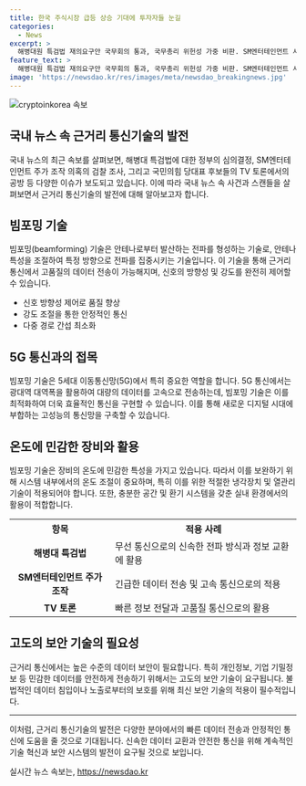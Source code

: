 ```yaml
---
title: 한국 주식시장 급등 상승 기대에 투자자들 눈길
categories:
  - News
excerpt: >
  해병대원 특검법 재의요구안 국무회의 통과, 국무총리 위헌성 가중 비판. SM엔터테인먼트 시세조종 혐의 김범수 첫 소환 조사. 국민의힘 당대표 후보 TV토론, 치열한 공방 예상. 이재명·김두관 차기 지도부 후보 등록. 서울 시청역 사고 운전자 일방통행 몰랐다고 진술, 내일 2차 조사 예정.
feature_text: >
  해병대원 특검법 재의요구안 국무회의 통과, 국무총리 위헌성 가중 비판. SM엔터테인먼트 시세조종 혐의 김범수 첫 소환 조사. 국민의힘 당대표 후보 TV토론, 치열한 공방 예상. 이재명·김두관 차기 지도부 후보 등록. 서울 시청역 사고 운전자 일방통행 몰랐다고 진술, 내일 2차 조사 예정.
image: 'https://newsdao.kr/res/images/meta/newsdao_breakingnews.jpg'
---
```


<p><img src="https://newsdao.kr/res/images/meta/newsdao_breakingnews.jpg" alt="cryptoinkorea 속보" /></p>

<h2>국내 뉴스 속 근거리 통신기술의 발전</h2>

<p data-ke-size="size16">국내 뉴스의 최근 속보를 살펴보면, 해병대 특검법에 대한 정부의 심의결정, SM엔터테인먼트 주가 조작 의혹의 검찰 조사, 그리고 국민의힘 당대표 후보들의 TV 토론에서의 공방 등 다양한 이슈가 보도되고 있습니다. 이에 따라 국내 뉴스 속 사건과 스캔들을 살펴보면서 근거리 통신기술의 발전에 대해 알아보고자 합니다.</p>

<h2 data-ke-size="size26">빔포밍 기술</h2>

<p data-ke-size="size16">빔포밍(beamforming) 기술은 안테나로부터 발산하는 전파를 형성하는 기술로, 안테나 특성을 조절하여 특정 방향으로 전파를 집중시키는 기술입니다. 이 기술을 통해 근거리 통신에서 고품질의 데이터 전송이 가능해지며, 신호의 방향성 및 강도를 완전히 제어할 수 있습니다.</p>

<ul>
    <li>신호 방향성 제어로 품질 향상</li>
    <li>강도 조절을 통한 안정적인 통신</li>
    <li>다중 경로 간섭 최소화</li>
</ul>

<h2 data-ke-size="size26">5G 통신과의 접목</h2>

<p data-ke-size="size16">빔포밍 기술은 5세대 이동통신망(5G)에서 특히 중요한 역할을 합니다. 5G 통신에서는 광대역 대역폭을 활용하여 대량의 데이터를 고속으로 전송하는데, 빔포밍 기술은 이를 최적화하여 더욱 효율적인 통신을 구현할 수 있습니다. 이를 통해 새로운 디지털 시대에 부합하는 고성능의 통신망을 구축할 수 있습니다.</p>

<h2 data-ke-size="size26">온도에 민감한 장비와 활용</h2>

<p data-ke-size="size16">빔포밍 기술은 장비의 온도에 민감한 특성을 가지고 있습니다. 따라서 이를 보완하기 위해 시스템 내부에서의 온도 조절이 중요하며, 특히 이를 위한 적절한 냉각장치 및 열관리 기술이 적용되어야 합니다. 또한, 충분한 공간 및 환기 시스템을 갖춘 실내 환경에서의 활용이 적합합니다.</p>

<table>
  <tr>
    <th>항목</th>
    <th>적용 사례</th>
  </tr>
  <tr>
    <td style="text-align: center; height: 17px;"><b>해병대 특검법</b></td>
    <td>무선 통신으로의 신속한 전파 방식과 정보 교환에 활용</td>
  </tr>
  <tr>
    <td style="text-align: center; height: 17px;"><b>SM엔터테인먼트 주가 조작</b></td>
    <td>긴급한 데이터 전송 및 고속 통신으로의 적용</td>
  </tr>
  <tr>
    <td style="text-align: center; height: 17px;"><b>TV 토론</b></td>
    <td>빠른 정보 전달과 고품질 통신으로의 활용</td>
  </tr>
</table>

<h2 data-ke-size="size26">고도의 보안 기술의 필요성</h2>

<p data-ke-size="size16">근거리 통신에서는 높은 수준의 데이터 보안이 필요합니다. 특히 개인정보, 기업 기밀정보 등 민감한 데이터를 안전하게 전송하기 위해서는 고도의 보안 기술이 요구됩니다. 불법적인 데이터 침입이나 노출로부터의 보호를 위해 최신 보안 기술의 적용이 필수적입니다.</p>

<hr>

<p data-ke-size="size16">이처럼, 근거리 통신기술의 발전은 다양한 분야에서의 빠른 데이터 전송과 안정적인 통신에 도움을 줄 것으로 기대됩니다. 신속한 데이터 교환과 안전한 통신을 위해 계속적인 기술 혁신과 보안 시스템의 발전이 요구될 것으로 보입니다.</p>
실시간 뉴스 속보는, <a href="https://newsdao.kr" rel="dofollow">https://newsdao.kr</a>


